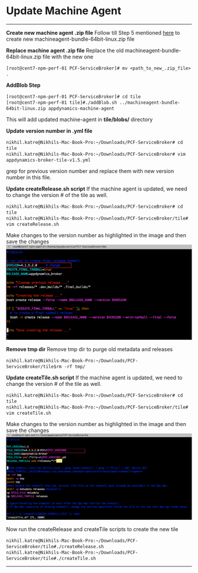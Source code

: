 Update Machine Agent
===================
----------

**Create new machine agent .zip file**
Follow till Step 5 mentioned [here](https://singularity.jira.com/wiki/display/CORE/PCF+-+Machine+Agent+Extension+Configuration) to create new machineagent-bundle-64bit-linux.zip file

**Replace machine agent .zip file**
Replace the old machineagent-bundle-64bit-linux.zip file with the new one

    [root@cent7-npm-perf-01 PCF-ServiceBroker]# mv <path_to_new_.zip_file> .

**AddBlob Step**

    [root@cent7-npm-perf-01 PCF-ServiceBroker]# cd tile 
    [root@cent7-npm-perf-01 tile]#./addBlob.sh ../machineagent-bundle-64bit-linux.zip appdynamics-machine-agent

This will add updated machine-agent in **tile/blobs/** directory

**Update version number in .yml file**

    nikhil.katre@Nikhils-Mac-Book-Pro:~/Downloads/PCF-ServiceBroker# cd tile 
    nikhil.katre@Nikhils-Mac-Book-Pro:~/Downloads/PCF-ServiceBroker# vim appdynamics-broker-tile-v1.5.yml

grep for previous version number and replace them with new version number in this file.

**Update createRelease.sh script**
If the machine agent is updated, we need to change the version # of the tile as well.

    nikhil.katre@Nikhils-Mac-Book-Pro:~/Downloads/PCF-ServiceBroker# cd tile 
    nikhil.katre@Nikhils-Mac-Book-Pro:~/Downloads/PCF-ServiceBroker/tile# vim createRelease.sh

Make changes to the version number as highlighted in the image and then save the changes
![enter image description here](https://github.com/Appdynamics/PCF-ServiceBroker/blob/master/images/createRelease.png)

**Remove tmp dir**
Remove tmp dir to purge old metadata and releases

    nikhil.katre@Nikhils-Mac-Book-Pro:~/Downloads/PCF-ServiceBroker/tile$rm -rf tmp/

**Update createTile.sh script**
If the machine agent is updated, we need to change the version # of the tile as well.

    nikhil.katre@Nikhils-Mac-Book-Pro:~/Downloads/PCF-ServiceBroker# cd tile 
    nikhil.katre@Nikhils-Mac-Book-Pro:~/Downloads/PCF-ServiceBroker/tile# vim createTile.sh

Make changes to the version number as highlighted in the image and then save the changes
![enter image description here](https://github.com/Appdynamics/PCF-ServiceBroker/blob/master/images/createTile.png)

Now run the createRelease and createTile scripts to create the new tile

    nikhil.katre@Nikhils-Mac-Book-Pro:~/Downloads/PCF-ServiceBroker/tile#./createRelease.sh
    nikhil.katre@Nikhils-Mac-Book-Pro:~/Downloads/PCF-ServiceBroker/tile#./createTile.sh

----------
